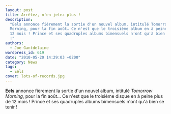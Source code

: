 ```yaml
---
layout: post
title: Arrêtez, n'en jetez plus !
description:
  "Eels annonce fièrement la sortie d'un nouvel album, intitulé Tomorrow
  Morning, pour la fin août… Ce n'est que le troisième album en à peine plus de
  12 mois ! Prince et ses quadruples albums bimensuels n'ont qu'à bien se tenir
  !"
authors:
  - Joe Gantdelaine
wordpress_id: 619
date: "2010-05-20 14:29:03 +0200"
category: News
tags:
  - Eels
cover: lots-of-records.jpg
---
```


**Eels** annonce fièrement la sortie d'un nouvel album, intitulé _Tomorrow
Morning_, pour la fin août… Ce n'est que le troisième disque en à peine plus de
12 mois ! Prince et ses quadruples albums bimensuels n'ont qu'à bien se tenir !

